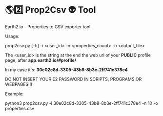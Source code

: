 # 🌎2️⃣ Prop2Csv 👽 Tool
Earth2.io - Properties to CSV exporter tool

Usage: 

prop2csv.py [-h] -i <user_id> -n <properties_count> -o <output_file>

The <user_id> is the string at the end the web url of your **PUBLIC** profile page, after 
**app.earth2.io/#profile/**

In my case it's: **30e02c8d-3305-43b8-8b3e-2ff741c378e4**

DO NOT INSERT YOUR E2 PASSWORD IN SCRIPTS, PROGRAMS OR WEBPAGES!!!


Example:

python3 prop2csv.py -i 30e02c8d-3305-43b8-8b3e-2ff741c378e4 -n 10 -o properties.csv



